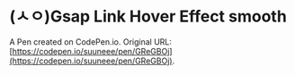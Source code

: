 # (ㅅㅇ)Gsap Link Hover Effect smooth

A Pen created on CodePen.io. Original URL: [https://codepen.io/suuneee/pen/GReGBOj](https://codepen.io/suuneee/pen/GReGBOj).

